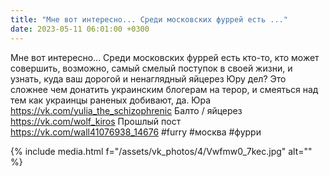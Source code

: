 ```yaml
---
title: "Мне вот интересно... Среди московских фуррей есть ..."
date: 2023-05-11 06:01:00 +0300
---
```


Мне вот интересно... Среди московских фуррей есть кто-то, кто может совершить, возможно, самый смелый поступок в своей жизни, и узнать, куда ваш дорогой и ненаглядный яйцерез Юру дел?
Это сложнее чем донатить украинским блогерам на терор, и смеяться над тем как украинцы раненых добивают, да.
Юра https://vk.com/yulia_the_schizophrenic
Балто / яйцерез https://vk.com/wolf_kiros
Прошлый пост https://vk.com/wall41076938_14676
#furry #москва #фурри

{% include media.html f="/assets/vk_photos/4/Vwfmw0_7kec.jpg" alt="" %}
